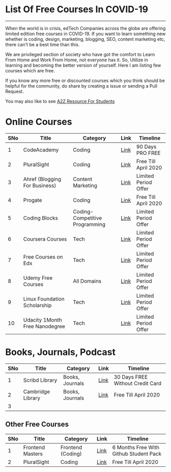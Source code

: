 # List Of Free Courses In COVID-19
-------------------


When the world is in crisis, edTech Companies across the globe are offering limited edition free courses in COVID-19. If you want to learn something new whether is coding, design, marketing, blogging, SEO, content marketing etc, there can't be a best time than this. 

We are privileged section of society who have got the comfort to Learn From Home and Work From Home, not everyone has it. So, Utilize in learning and becoming the better version of yourself. Here I am listing few courses which are free. 

If you know any more free or discounted courses which you think should be helpful for the community, do share by creating a issue or sending a Pull Request. 

You may also like to see [A2Z Resource For Students](https://github.com/dipakkr/A-to-Z-Resources-for-Students) 


# Online Courses

| SNo | Title | Category  | Link | Timeline | 
| ----|----   |    ----   | ---- | ----     |
| 1| CodeAcademy| Coding  | [Link](https://bit.ly/2xzKIgf) | 90 Days PRO FREE | 
|2 | PluralSight | Coding | [Link](https://bit.ly/2VsBgTG) | Free Till April 2020 |
|3 | Ahref (Blogging For Business) | Content Marketing | [Link](https://ahrefs.com/academy/blogging-for-business) | Limited Period Offer | 
| 4 | Progate | Coding | [Link](https://linktr.ee/progatespecialaccess) |  Free Till April 2020 |
| 5 | Coding Blocks  | Coding- Competitive Programming | [Link](http://cb.lk/cpcpyt) | Limited Period Offer | 
| 6 | Coursera Courses  | Tech | [Link](https://bit.ly/2VPu1Wn) | Limited Period Offer | 
| 7 | Free Courses on Edx  | Tech | [Link](https://bit.ly/2xTJBbj) | Limited Period Offer | 
| 8 | Udemy Free Courses  | All Domains | [Link](https://bit.ly/3cGJTkQ) | Limited Period Offer | 
| 9 | Linux Foundation Scholarship  | Tech | [Link](https://bit.ly/3bwm7I1) | Limited Period Offer | 
| 10 | Udacity 1Month Free Nanodegree  | Tech | [Link](https://bit.ly/3cGldc1) | Limited Period Offer | 


# Books, Journals, Podcast

| SNo | Title | Category  | Link | Timeline | 
| ----|----   |    ----   | ---- | ----     |
| 1| Scribd Library | Books, Journals  | [Link](https://www.scribd.com/readfree?utm_source=readfree) | 30 Days FREE Without Credit Card| 
|2 | Cambridge Library | Books, Journals | [Link](https://bit.ly/2VsBgTG) | Free Till April 2020 |
|3 |


## Other Free Courses

| SNo | Title | Category  | Link | Timeline | 
| ----|----   |    ----   | ---- | ----     |
| 1| Frontend Masters | Frontend (Coding) | [Link](http://bit.ly/2X37LGS) | 6 Months Free With Github Student Pack |  
|2 | PluralSight | Coding | [Link](https://bit.ly/2VsBgTG) | Free Till April 2020 |

